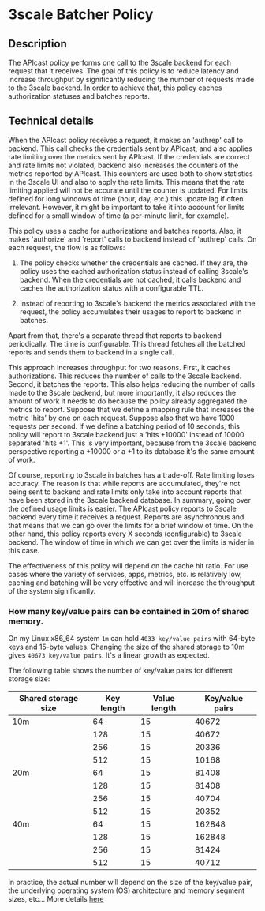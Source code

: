 # 3scale Batcher Policy

## Description

The APIcast policy performs one call to the 3scale backend for each request that
it receives. The goal of this policy is to reduce latency and increase
throughput by significantly reducing the number of requests made to the 3scale
backend. In order to achieve that, this policy caches authorization statuses and
batches reports.

## Technical details

When the APIcast policy receives a request, it makes an 'authrep' call to
backend. This call checks the credentials sent by APIcast, and also applies rate
limiting over the metrics sent by APIcast. If the credentials are correct and
rate limits not violated, backend also increases the counters of the metrics
reported by APIcast. This counters are used both to show statistics in the
3scale UI and also to apply the rate limits. This means that the rate limiting
applied will not be accurate until the counter is updated. For limits defined
for long windows of time (hour, day, etc.) this update lag if often irrelevant.
However, it might be important to take it into account for limits defined for a
small window of time (a per-minute limit, for example).

This policy uses a cache for authorizations and batches reports. Also, it makes
'authorize' and 'report' calls to backend instead of 'authrep' calls. On each
request, the flow is as follows:

1. The policy checks whether the credentials are cached. If they are, the policy
uses the cached authorization status instead of calling 3scale's backend. When
the credentials are not cached, it calls backend and caches the authorization
status with a configurable TTL.

2. Instead of reporting to 3scale's backend the metrics associated with the
request, the policy accumulates their usages to report to backend in batches.

Apart from that, there's a separate thread that reports to backend periodically.
The time is configurable. This thread fetches all the batched reports and sends
them to backend in a single call.

This approach increases throughput for two reasons. First, it caches
authorizations. This reduces the number of calls to the 3scale backend. Second,
it batches the reports. This also helps reducing the number of calls made to the
3scale backend, but more importantly, it also reduces the amount of work it
needs to do because the policy already aggregated the metrics to report. Suppose
that we define a mapping rule that increases the metric 'hits' by one on each
request. Suppose also that we have 1000 requests per second. If we define a
batching period of 10 seconds, this policy will report to 3scale backend just a
'hits +10000' instead of 10000 separated 'hits +1'. This is very important,
because from the 3scale backend perspective reporting a +10000 or a +1 to its
database it's the same amount of work.

Of course, reporting to 3scale in batches has a trade-off. Rate limiting loses
accuracy. The reason is that while reports are accumulated, they're not being
sent to backend and rate limits only take into account reports that have been
stored in the 3scale backend database. In summary, going over the defined usage
limits is easier. The APIcast policy reports to 3scale backend every time it
receives a request. Reports are asynchronous and that means that we can go over
the limits for a brief window of time. On the other hand, this policy reports
every X seconds (configurable) to 3scale backend. The window of time in which we
can get over the limits is wider in this case.

The effectiveness of this policy will depend on the cache hit ratio. For use
cases where the variety of services, apps, metrics, etc. is relatively low,
caching and batching will be very effective and will increase the throughput of
the system significantly.

### How many key/value pairs can be contained in 20m of shared memory.

On my Linux x86_64 system `1m` can hold `4033 key/value pairs` with 64-byte keys and
15-byte values. Changing the size of the shared storage to 10m gives `40673 key/value pairs`.
It's a linear growth as expected.

The following table shows the number of key/value pairs for different storage size:

| Shared storage size | Key length | Value length | Key/value pairs |
| ---- | ---- | ---- | ---- |
| 10m | 64 | 15 | 40672 |
|  | 128 | 15 | 40672 |
|  | 256 | 15 | 20336 |
|  | 512 | 15 | 10168 |
| 20m | 64 | 15 | 81408 |
|  | 128 | 15 | 81408 |
|  | 256 | 15 | 40704 |
|  | 512 | 15 | 20352 |
| 40m | 64 | 15 | 162848 |
|  | 128 | 15 | 162848 |
|  | 256 | 15 | 81424 |
|  | 512 | 15 | 40712 |

In practice, the actual number will depend on the size of the key/value pair, the
underlying operating system (OS) architecture and memory segment sizes, etc... More details [here](https://blog.openresty.com/en/nginx-shm-frag/)
